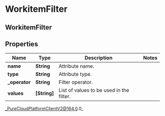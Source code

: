 # WorkitemFilter

## WorkitemFilter

## Properties

|Name | Type | Description | Notes|
|------------ | ------------- | ------------- | -------------|
| **name** | **String** | Attribute name. | |
| **type** | **String** | Attribute type. | |
| **_operator** | **String** | Filter operator. | |
| **values** | **[String]** | List of values to be used in the filter. | |



_PureCloudPlatformClientV2@164.0.0_
